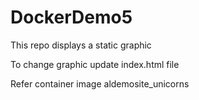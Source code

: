 # DockerDemo5

This repo displays a static graphic

To change graphic update index.html file

Refer container image aldemosite_unicorns
